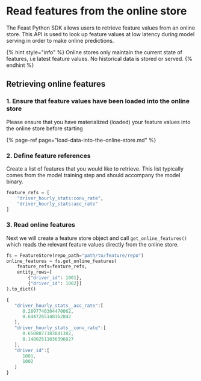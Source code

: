 # Read features from the online store

The Feast Python SDK allows users to retrieve feature values from an online store. This API is used to look up feature values at low latency during model serving in order to make online predictions.

{% hint style="info" %}
Online stores only maintain the current state of features, i.e latest feature values. No historical data is stored or served.
{% endhint %}

## Retrieving online features

### 1. Ensure that feature values have been loaded into the online store

Please ensure that you have materialized \(loaded\) your feature values into the online store before starting

{% page-ref page="load-data-into-the-online-store.md" %}

### 2. Define feature references

Create a list of features that you would like to retrieve. This list typically comes from the model training step and should accompany the model binary.

```python
feature_refs = [
    "driver_hourly_stats:conv_rate",
    "driver_hourly_stats:acc_rate"
]
```

### 3. Read online features

Next we will create a feature store object and call `get_online_features()` which reads the relevant feature values directly from the online store.

```python
fs = FeatureStore(repo_path="path/to/feature/repo")
online_features = fs.get_online_features(
    feature_refs=feature_refs,
    entity_rows=[
        {"driver_id": 1001},
        {"driver_id": 1002}]
).to_dict()
```

```javascript
{
   "driver_hourly_stats__acc_rate":[
      0.2897740304470062,
      0.6447265148162842
   ],
   "driver_hourly_stats__conv_rate":[
      0.6508077383041382,
      0.14802511036396027
   ],
   "driver_id":[
      1001,
      1002
   ]
}
```

